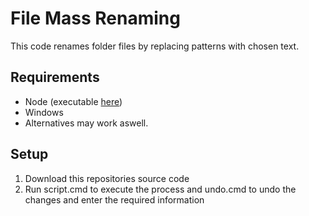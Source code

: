 # File Mass Renaming
This code renames folder files by replacing patterns with chosen text.

## Requirements
- Node (executable [here](https://nodejs.org/en/download/))
- Windows
- Alternatives may work aswell.

## Setup
1. Download this repositories source code
2. Run script.cmd to execute the process and undo.cmd to undo the changes and enter the required information